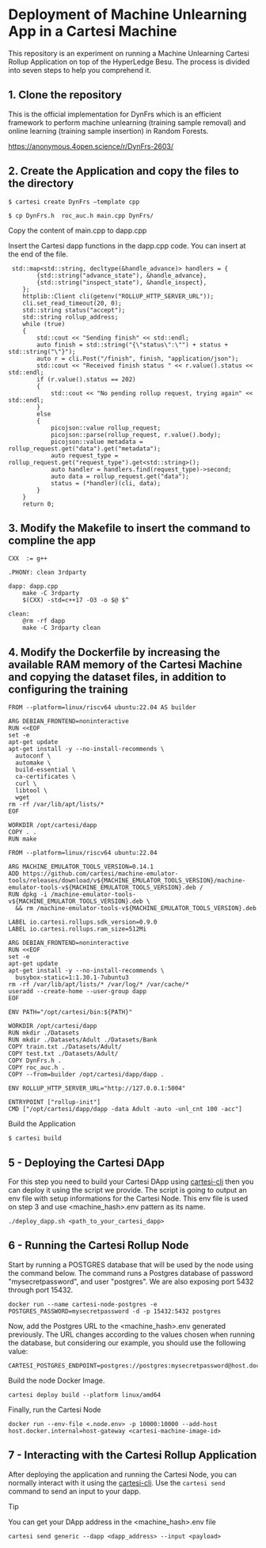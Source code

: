 
# Deployment of Machine Unlearning App in a Cartesi Machine

This repository is an experiment on running a Machine Unlearning Cartesi Rollup Application on top of the HyperLedge Besu. The process is divided into seven steps to help you comprehend it.

## 1. Clone the repository

This is the official implementation for DynFrs which is an efficient framework to perform machine unlearning (training sample removal) and online learning (training sample insertion) in Random Forests.

  https://anonymous.4open.science/r/DynFrs-2603/

## 2.  Create the Application and copy the files to the directory
    
``` shell
$ cartesi create DynFrs –template cpp

$ cp DynFrs.h  roc_auc.h main.cpp DynFrs/
```

 Copy the content of main.cpp to dapp.cpp

 Insert the Cartesi dapp functions in the dapp.cpp code. You can insert at the end of the file.

``` shell
 std::map<std::string, decltype(&handle_advance)> handlers = {
        {std::string("advance_state"), &handle_advance},
        {std::string("inspect_state"), &handle_inspect},
    };
    httplib::Client cli(getenv("ROLLUP_HTTP_SERVER_URL"));
    cli.set_read_timeout(20, 0);
    std::string status("accept");
    std::string rollup_address;
    while (true)
    {
        std::cout << "Sending finish" << std::endl;
        auto finish = std::string("{\"status\":\"") + status + std::string("\"}");
        auto r = cli.Post("/finish", finish, "application/json");
        std::cout << "Received finish status " << r.value().status << std::endl;
        if (r.value().status == 202)
        {
            std::cout << "No pending rollup request, trying again" << std::endl;
        }
        else
        {
            picojson::value rollup_request;
            picojson::parse(rollup_request, r.value().body);
            picojson::value metadata = rollup_request.get("data").get("metadata");
            auto request_type = rollup_request.get("request_type").get<std::string>();
            auto handler = handlers.find(request_type)->second;
            auto data = rollup_request.get("data");
            status = (*handler)(cli, data);
        }
    }
	return 0;

 ```
 ## 3. Modify the Makefile to insert the command to compline the app

``` shell
CXX  := g++

.PHONY: clean 3rdparty

dapp: dapp.cpp
	make -C 3rdparty
	$(CXX) -std=c++17 -O3 -o $@ $^

clean:
	@rm -rf dapp
	make -C 3rdparty clean

```

## 4. Modify the Dockerfile by increasing the available RAM memory of the Cartesi Machine and copying the dataset files, in addition to configuring the training
``` shell
FROM --platform=linux/riscv64 ubuntu:22.04 AS builder

ARG DEBIAN_FRONTEND=noninteractive
RUN <<EOF
set -e
apt-get update
apt-get install -y --no-install-recommends \
  autoconf \
  automake \
  build-essential \
  ca-certificates \
  curl \
  libtool \
  wget
rm -rf /var/lib/apt/lists/*
EOF

WORKDIR /opt/cartesi/dapp
COPY . .
RUN make

FROM --platform=linux/riscv64 ubuntu:22.04

ARG MACHINE_EMULATOR_TOOLS_VERSION=0.14.1
ADD https://github.com/cartesi/machine-emulator-tools/releases/download/v${MACHINE_EMULATOR_TOOLS_VERSION}/machine-emulator-tools-v${MACHINE_EMULATOR_TOOLS_VERSION}.deb /
RUN dpkg -i /machine-emulator-tools-v${MACHINE_EMULATOR_TOOLS_VERSION}.deb \
  && rm /machine-emulator-tools-v${MACHINE_EMULATOR_TOOLS_VERSION}.deb

LABEL io.cartesi.rollups.sdk_version=0.9.0
LABEL io.cartesi.rollups.ram_size=512Mi

ARG DEBIAN_FRONTEND=noninteractive
RUN <<EOF
set -e
apt-get update
apt-get install -y --no-install-recommends \
  busybox-static=1:1.30.1-7ubuntu3
rm -rf /var/lib/apt/lists/* /var/log/* /var/cache/*
useradd --create-home --user-group dapp
EOF

ENV PATH="/opt/cartesi/bin:${PATH}"

WORKDIR /opt/cartesi/dapp
RUN mkdir ./Datasets 
RUN mkdir ./Datasets/Adult ./Datasets/Bank
COPY train.txt ./Datasets/Adult/
COPY test.txt ./Datasets/Adult/
COPY DynFrs.h .
COPY roc_auc.h . 
COPY --from=builder /opt/cartesi/dapp/dapp .

ENV ROLLUP_HTTP_SERVER_URL="http://127.0.0.1:5004"

ENTRYPOINT ["rollup-init"]
CMD ["/opt/cartesi/dapp/dapp -data Adult -auto -unl_cnt 100 -acc"]
```
 Build the Application
``` shell
$ cartesi build

```

## 5 - Deploying the Cartesi DApp
For this step you need to build your Cartesi DApp using [cartesi-cli](https://www.npmjs.com/package/@cartesi/cli) then you can deploy it using the script we provide. The script is going to output an env file with setup informations for the Cartesi Node. This env file is used on step 3 and use <machine_hash>.env pattern as its name.

``` shell
./deploy_dapp.sh <path_to_your_cartesi_dapp>
```


## 6 - Running the Cartesi Rollup Node

Start by running a POSTGRES database that will be used by the node using the command below. The command runs a Postgres database of password "mysecretpassword", and user "postgres". We are also exposing port 5432 through port 15432.
``` shell
docker run --name cartesi-node-postgres -e POSTGRES_PASSWORD=mysecretpassword -d -p 15432:5432 postgres
```

Now, add the Postgres URL to the <machine_hash>.env generated previously. The URL changes according to the values chosen when running the database, but considering our example, you should use the following value:

```
CARTESI_POSTGRES_ENDPOINT=postgres://postgres:mysecretpassword@host.docker.internal:15432/postgres
```

Build the node Docker Image.
``` shell
cartesi deploy build --platform linux/amd64
```

Finally, run the Cartesi Node
``` shell
docker run --env-file <.node.env> -p 10000:10000 --add-host host.docker.internal=host-gateway <cartesi-machine-image-id>
```

## 7 - Interacting with the Cartesi Rollup Application
After deploying the application and running the Cartesi Node, you can normally interact with it using the [cartesi-cli](https://www.npmjs.com/package/@cartesi/cli). Use the `cartesi send` command to send an input to your dapp.

> [!TIP]
> You can get your DApp address in the <machine_hash>.env file

``` shell
cartesi send generic --dapp <dapp_address> --input <payload>
```

